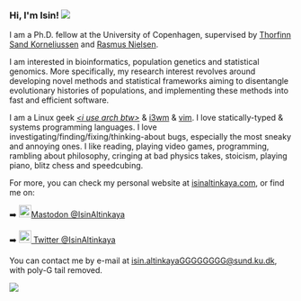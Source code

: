 ### Hi, I'm Isin! [![](https://img.shields.io/static/v1?label=Sponsor&message=%E2%9D%A4&logo=GitHub&color=%23fe8e86)](https://github.com/sponsors/isinaltinkaya)


I am a Ph.D. fellow at the University of Copenhagen, supervised by [Thorfinn Sand Korneliussen](https://scholar.google.com/citations?user=-YNWF4AAAAAJ&hl=en&oi=ao) and [Rasmus Nielsen](https://scholar.google.com/citations?hl=en&user=PySbfcEAAAAJ).

I am interested in bioinformatics, population genetics and statistical genomics. More specifically, my research interest revolves around developing novel methods and statistical frameworks aiming to disentangle evolutionary histories of populations, and implementing these methods into fast and efficient software.

I am a Linux geek _[\<i use arch btw\>](https://knowyourmeme.com/memes/btw-i-use-arch)_ & [i3wm](https://i3wm.org/) & [vim](https://levelup.gitconnected.com/why-every-software-engineer-should-use-vim-b9fb97e69d97). I love statically-typed & systems programming languages. I love investigating/finding/fixing/thinking-about bugs, especially the most sneaky and annoying ones. I like reading, playing video games, programming, rambling about philosophy, cringing at bad physics takes, stoicism, playing piano, blitz chess and speedcubing. 


For more, you can check my personal website at [isinaltinkaya.com](https://isinaltinkaya.github.io), or find me on:

:arrow_right:
<a href="https://genomic.social/@isinaltinkaya"> 
  <img alt="Isin Altinkaya" width="22px" src="https://cdn.icon-icons.com/icons2/2622/PNG/512/brand_mastodon_icon_157886.png"/>Mastodon @IsinAltinkaya
</a>

:arrow_right:
<a href="https://twitter.com/isinaltinkaya"> 
  <img alt="Isin Altinkaya | Twitter" width="22px" src="https://cdn.jsdelivr.net/npm/simple-icons@v3/icons/twitter.svg"/> Twitter @IsinAltinkaya
</a>

You can contact me by e-mail at isin.altinkayaGGGGGGGG@sund.ku.dk, with poly-G tail removed.

<!--
![Isin's github stats](https://github-readme-stats.vercel.app/api?username=isinaltinkaya&show_icons=true&theme=dark&count_private=true&hide_rank=true)
[![GitHub Streak](https://github-readme-streak-stats.herokuapp.com/?user=isinaltinkaya)](https://git.io/streak-stats)
-->

<img align="left" src="https://static.fsf.org/nosvn/associate/crm/5212605.png"/>

<!--

<a href="mailto:isinaltinkaya@gmail.com"> <img align="left" src="https://img.shields.io/badge/-isinaltinkaya@gmail.com-c14438?style=flat-square&logo=Gmail&logoColor=white&link=mailto:isinaltinkaya@gmail.com"></a> 
-->

